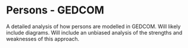 # Persons - GEDCOM

A detailed analysis of how persons are modelled in GEDCOM. Will likely include diagrams. Will include an unbiased analysis of the strengths and weaknesses of this approach.
